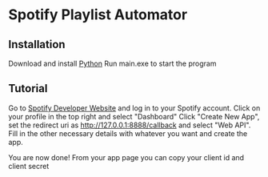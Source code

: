 # Spotify Playlist Automator

## Installation
Download and install [Python](https://www.python.org/downloads)
Run main.exe to start the program

## Tutorial
Go to [Spotify Developer Website](https://developer.spotify.com) and log in to your Spotify account.
Click on your profile in the top right and select "Dashboard"
Click "Create New App", set the redirect uri as http://127.0.0.1:8888/callback and select "Web API". Fill in the other necessary details with whatever you want and create the app.

You are now done! From your app page you can copy your client id and client secret